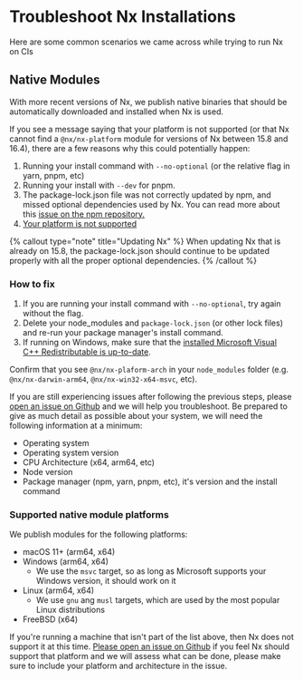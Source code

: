 # Troubleshoot Nx Installations

Here are some common scenarios we came across while trying to run Nx on CIs

## Native Modules

With more recent versions of Nx, we publish native binaries that should be automatically downloaded and installed when Nx is used.

If you see a message saying that your platform is not supported (or that Nx cannot find a `@nx/nx-platform` module for versions of Nx between 15.8 and 16.4), there
are a few reasons why this could potentially happen:

1. Running your install command with `--no-optional` (or the relative flag in yarn, pnpm, etc)
1. Running your install with `--dev` for pnpm.
1. The package-lock.json file was not correctly updated by npm, and missed optional dependencies used by Nx.
   You can read more about this [issue on the npm repository.](https://github.com/npm/cli/issues/4828)
1. [Your platform is not supported](#supported-native-module-platforms)

{% callout type="note" title="Updating Nx" %}
When updating Nx that is already on 15.8, the package-lock.json should continue to be updated properly with all the proper optional dependencies.
{% /callout %}

### How to fix

1. If you are running your install command with `--no-optional`, try again without the flag.
1. Delete your node_modules and `package-lock.json` (or other lock files) and re-run your package manager's install command.
1. If running on Windows, make sure that the [installed Microsoft Visual C++ Redistributable is up-to-date](https://support.microsoft.com/en-us/help/2977003/the-latest-supported-visual-c-downloads).

Confirm that you see `@nx/nx-plaform-arch` in your `node_modules` folder (e.g. `@nx/nx-darwin-arm64`, `@nx/nx-win32-x64-msvc`, etc).

If you are still experiencing issues after following the previous steps, please [open an issue on Github](https://github.com/nrwl/nx/issues/new?assignees=&labels=type:+bug&projects=&template=1-bug.yml) and we will help you troubleshoot.
Be prepared to give as much detail as possible about your system, we will need the following information at a minimum:

- Operating system
- Operating system version
- CPU Architecture (x64, arm64, etc)
- Node version
- Package manager (npm, yarn, pnpm, etc), it's version and the install command

### Supported native module platforms

We publish modules for the following platforms:

- macOS 11+ (arm64, x64)
- Windows (arm64, x64)
  - We use the `msvc` target, so as long as Microsoft supports your Windows version, it should work on it
- Linux (arm64, x64)
  - We use `gnu` ang `musl` targets, which are used by the most popular Linux distributions
- FreeBSD (x64)

If you're running a machine that isn't part of the list above, then Nx does not support it at this time. [Please open an issue on Github](https://github.com/nrwl/nx/issues/new/choose) if you feel Nx should support that platform and we will assess what can be done, please make sure to include your platform and architecture in the issue.
